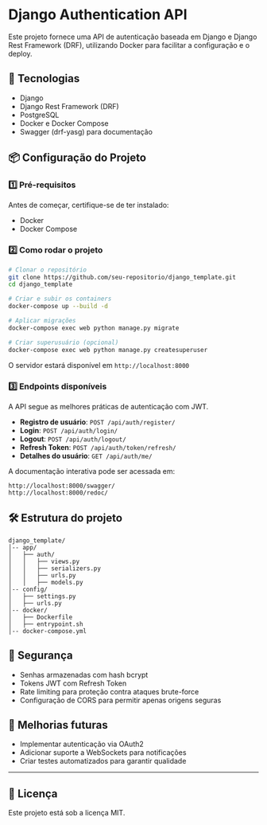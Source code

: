 # Django Authentication API

Este projeto fornece uma API de autenticação baseada em Django e Django Rest Framework (DRF), utilizando Docker para facilitar a configuração e o deploy.

## 🚀 Tecnologias

- Django
- Django Rest Framework (DRF)
- PostgreSQL
- Docker e Docker Compose
- Swagger (drf-yasg) para documentação

## 📦 Configuração do Projeto

### 1️⃣ Pré-requisitos

Antes de começar, certifique-se de ter instalado:
- Docker
- Docker Compose

### 2️⃣ Como rodar o projeto

```sh
# Clonar o repositório
git clone https://github.com/seu-repositorio/django_template.git
cd django_template

# Criar e subir os containers
docker-compose up --build -d

# Aplicar migrações
docker-compose exec web python manage.py migrate

# Criar superusuário (opcional)
docker-compose exec web python manage.py createsuperuser
```

O servidor estará disponível em `http://localhost:8000`

### 3️⃣ Endpoints disponíveis

A API segue as melhores práticas de autenticação com JWT.

- **Registro de usuário**: `POST /api/auth/register/`
- **Login**: `POST /api/auth/login/`
- **Logout**: `POST /api/auth/logout/`
- **Refresh Token**: `POST /api/auth/token/refresh/`
- **Detalhes do usuário**: `GET /api/auth/me/`

A documentação interativa pode ser acessada em:
```
http://localhost:8000/swagger/
http://localhost:8000/redoc/
```

## 🛠 Estrutura do projeto

```
django_template/
│-- app/
│   ├── auth/
│   │   ├── views.py
│   │   ├── serializers.py
│   │   ├── urls.py
│   │   ├── models.py
│-- config/
│   ├── settings.py
│   ├── urls.py
│-- docker/
│   ├── Dockerfile
│   ├── entrypoint.sh
│-- docker-compose.yml
```

## 🔐 Segurança

- Senhas armazenadas com hash bcrypt
- Tokens JWT com Refresh Token
- Rate limiting para proteção contra ataques brute-force
- Configuração de CORS para permitir apenas origens seguras

## 📌 Melhorias futuras

- Implementar autenticação via OAuth2
- Adicionar suporte a WebSockets para notificações
- Criar testes automatizados para garantir qualidade

---

## 📝 Licença

Este projeto está sob a licença MIT.

